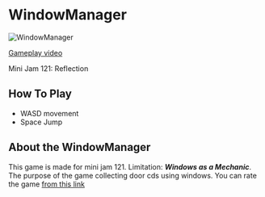 # WindowManager

![WindowManager](https://img.itch.zone/aW1nLzEwNzQ3MjQ3LnBuZw==/347x500/WculiA.png)

[Gameplay video](https://youtu.be/Dh9dJpgV1Vg)

 Mini Jam 121: Reflection

## How To Play

 - WASD movement
 -  Space Jump
## About the WindowManager
This game is made for mini jam 121. 
Limitation: ***Windows as a Mechanic***.
The purpose of the game collecting door cds using windows.
You can rate the game [from this link](https://itch.io/jam/mini-jam-121-reflection/rate/1831115)

